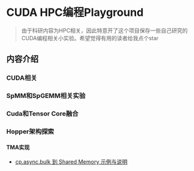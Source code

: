 # CUDA HPC编程Playground
> 由于科研内容为HPC相关，因此特意开了这个项目保存一些自己研究的CUDA编程相关小实验。希望觉得有用的读者给我点个star
## 内容介绍
### CUDA相关
### SpMM和SpGEMM相关实验
### Cuda和Tensor Core融合
### Hopper架构探索
#### TMA实现
- [cp.async.bulk 到 Shared Memory 示例与说明](tma/test_cp.async.bulk/README.md)
